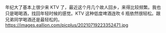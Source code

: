 年纪大了基本上很少来 KTV 了，最近这个月几个故人回乡，来得比较频繁。我也只是喝喝酒，找回年轻时候的感觉。KTV 这种低度啤酒连吹 6 瓶依然很轻松。跟兄弟同学喝酒还是最轻松的。 https://images.eallion.com/picplus/20210719223352471.jpg  